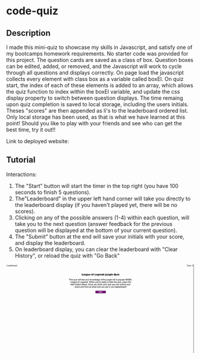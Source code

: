 # code-quiz

## Description
I made this mini-quiz to showcase my skills in Javascript, and satisfy one of my bootcamps homework requirements. No starter code was provided for this project. The question cards are saved as a class of box. Question boxes can be edited, added, or removed, and the Javascript will work to cycle through all questions and displays correctly. On page load the javascript collects every element with class box as a variable called boxEl. On quiz start, the index of each of these elements is added to an array, which allows the quiz function to index within the boxEl variable, and update the css display property to switch between question displays. The time remaing upon quiz completion is saved to local storage, including the users initials. Theses "scores" are then appended as li's to the leaderboard ordered list. Only local storage has been used, as that is what we have learned at this point! Should you like to play with your friends and see who can get the best time, try it out!!

Link to deployed website:

## Tutorial
Interactions:
1. The "Start" button will start the timer in the top right (you have 100 seconds to finish 5 questions).
2. The"Leaderboard" in the upper left hand corner will take you directly to the leaderboard display (if you haven't played yet, there will be no scores).
3. Clicking on any of the possible answers (1-4) within each question, will take you to the next question (answer feedback for the previous question will be displayed at the bottom of your current question).
4. The "Submit" button at the end will save your initials with your score, and display the leaderboard. 
5. On leaderboard display, you can clear the leaderboard with "Clear History", or reload the quiz with "Go Back"

![alt-text](./assests/codingquiz.gif)